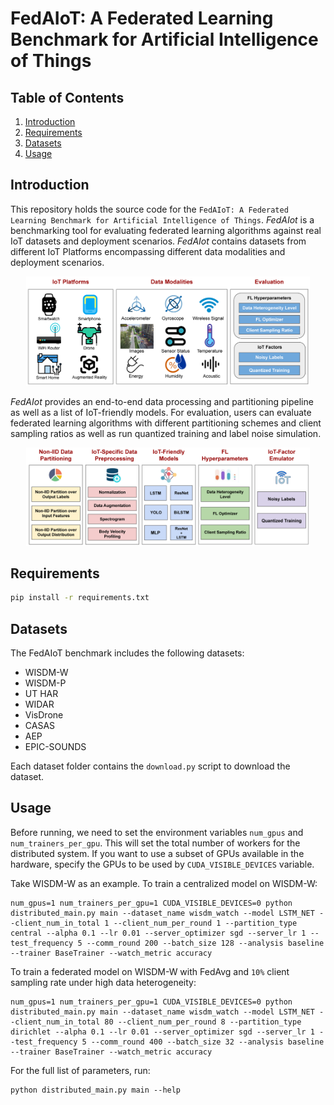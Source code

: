 # FedAIoT: A Federated Learning Benchmark for Artificial Intelligence of Things

## Table of Contents
1. [Introduction](#introduction)
2. [Requirements](#requirements)
3. [Datasets](#datasets)
4. [Usage](#usage)

## Introduction
This repository holds the source code for the `FedAIoT: A Federated Learning Benchmark for Artificial Intelligence of Things`. *FedAIot* is a benchmarking tool for evaluating federated learning algorithms against real IoT datasets and deployment scenarios. *FedAIot* contains datasets from different IoT Platforms encompassing different data modalities and deployment scenarios.
<p align="center">
<img src="figures/overview.png" alt="comparison" width="90%">
</p>

*FedAIot* provides an end-to-end data processing and partitioning pipeline as well as a list of IoT-friendly models. For evaluation, users can evaluate federated learning algorithms with different partitioning schemes and client sampling ratios as well as run quantized training and label noise simulation.

<p align="center">
<img src="figures/pipeline.png" alt="comparison" width="90%">
</p>


## Requirements

```bash
pip install -r requirements.txt
```
## Datasets

The FedAIoT benchmark includes the following datasets:

- WISDM-W
- WISDM-P
- UT HAR
- WIDAR
- VisDrone
- CASAS
- AEP
- EPIC-SOUNDS

Each dataset folder contains the `download.py` script to download the dataset.


[//]: # (## Non-IID Partition Scheme)

[//]: # (The partition classes split a large dataset into a list of smaller datasets. Several Partition methods are implemented. )

[//]: # (1. Centralized essentially returns the original dataset as a list of one dataset.)

[//]: # (2. Dirichlet partitions the dataset into a specified number of clients with non-IID dirichlet distribution.)

[//]: # ()
[//]: # (Create a partition object and use that to prtition any centralized dataset. Using the same partition on two )

[//]: # (different data splits will result in the same distribution of data between clients. For example:)

[//]: # (```python)

[//]: # (    partition = DirichletPartition&#40;num_clients=10&#41;)

[//]: # (    train_partition = partition&#40;dataset['train']&#41;)

[//]: # (```)

[//]: # (Here `train_partition` and `test_partition` will have `10` clients with the same relative class and sample  )

[//]: # (distribution.)

[//]: # ()
[//]: # (For more details on implementation: [See here]&#40;https://github.com/AIoT-MLSys-Lab/FedAIoT/blob/61d8147d56f7ef4ea04d43a708f4de523f9e36bc/distributed_main.py#L129-L145&#41;)


[//]: # ([//]: # &#40;## Models&#41;)
[//]: # ()
[//]: # ([//]: # &#40;&#41;)
[//]: # ([//]: # &#40;The experiment supports various models and allows you to use custom models as well. See the models directory for the &#41;)
[//]: # ()
[//]: # ([//]: # &#40;individual implementations of the models for the respective datasets.&#41;)
[//]: # ()
[//]: # (## Training)

[//]: # ()
[//]: # (The experiment supports different federated learning algorithms and partition types. You can configure the experiment settings by modifying the `config.yml` file or passing the required parameters when running the script.)

[//]: # ()
[//]: # (The basic federated learning algorithm is implemented in the `algorithm.base_fl` module. Given an `aggregator` &#40;See )

[//]: # (aggregator module&#41;, `client_trainers` &#40;ray actors for distributed training&#41;, `client_dataset_refs` &#40;ray data )

[//]: # (references&#41;, `client_num_per_round` &#40;Number of clients sampled per round; < total clients&#41;, `global_model`, `round_idx`, )

[//]: # (`scheduler`, `device` &#40;cpu or gpu&#41;, it runs one round of federated learning following vanilla fed avg.)

[//]: # (The following federated learning algorithms are included in the benchmark:)

[//]: # ()
[//]: # (- FedAvg)

[//]: # (- FedAdam)

[//]: # ()
[//]: # ()
[//]: # (Various training options and hyperparameters can be configured, such as the optimizer, learning rate, weight decay, epochs, and more.)

## Usage
Before running, we need to set the environment variables `num_gpus` and `num_trainers_per_gpu`. This will set the total number of workers for the distributed system. If you want to use a subset of GPUs available in the hardware, specify the GPUs to be used by `CUDA_VISIBLE_DEVICES` variable.

Take WISDM-W as an example. To train a centralized model on WISDM-W:

```
num_gpus=1 num_trainers_per_gpu=1 CUDA_VISIBLE_DEVICES=0 python distributed_main.py main --dataset_name wisdm_watch --model LSTM_NET --client_num_in_total 1 --client_num_per_round 1 --partition_type central --alpha 0.1 --lr 0.01 --server_optimizer sgd --server_lr 1 --test_frequency 5 --comm_round 200 --batch_size 128 --analysis baseline --trainer BaseTrainer --watch_metric accuracy
```

To train a federated model on WISDM-W with FedAvg and `10%` client sampling rate under high data heterogeneity:

```
num_gpus=1 num_trainers_per_gpu=1 CUDA_VISIBLE_DEVICES=0 python distributed_main.py main --dataset_name wisdm_watch --model LSTM_NET --client_num_in_total 80 --client_num_per_round 8 --partition_type dirichlet --alpha 0.1 --lr 0.01 --server_optimizer sgd --server_lr 1 --test_frequency 5 --comm_round 400 --batch_size 32 --analysis baseline --trainer BaseTrainer --watch_metric accuracy
```

For the full list of parameters, run:
```
python distributed_main.py main --help
```
